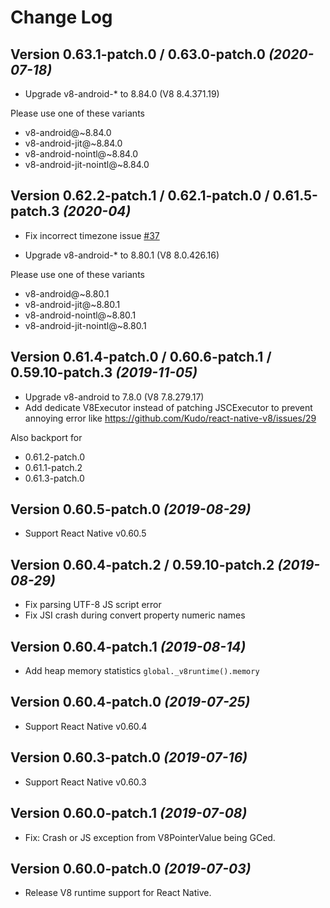 Change Log
==========

Version 0.63.1-patch.0 / 0.63.0-patch.0 *(2020-07-18)*
-------------------------------------------------------

 * Upgrade v8-android-* to 8.84.0 (V8 8.4.371.19)
 
 Please use one of these variants
 - v8-android@~8.84.0
 - v8-android-jit@~8.84.0
 - v8-android-nointl@~8.84.0
 - v8-android-jit-nointl@~8.84.0


Version 0.62.2-patch.1 / 0.62.1-patch.0 / 0.61.5-patch.3 *(2020-04)*
-------------------------------------------------------

 * Fix incorrect timezone issue [#37](https://github.com/Kudo/react-native-v8/issues/37)
 
 * Upgrade v8-android-* to 8.80.1 (V8 8.0.426.16)
 
 Please use one of these variants
 - v8-android@~8.80.1
 - v8-android-jit@~8.80.1
 - v8-android-nointl@~8.80.1
 - v8-android-jit-nointl@~8.80.1

Version 0.61.4-patch.0 / 0.60.6-patch.1 / 0.59.10-patch.3 *(2019-11-05)*
-------------------------------------------------------

 * Upgrade v8-android to 7.8.0 (V8 7.8.279.17)
 * Add dedicate V8Executor instead of patching JSCExecutor to prevent annoying error like https://github.com/Kudo/react-native-v8/issues/29
 
 Also backport for
 * 0.61.2-patch.0
 * 0.61.1-patch.2
 * 0.61.3-patch.0
 
Version 0.60.5-patch.0 *(2019-08-29)*
-----------------------------

 * Support React Native v0.60.5
 
Version 0.60.4-patch.2 / 0.59.10-patch.2 *(2019-08-29)*
-------------------------------------------------------

 * Fix parsing UTF-8 JS script error
 * Fix JSI crash during convert property numeric names
 
Version 0.60.4-patch.1 *(2019-08-14)*
-----------------------------

 * Add heap memory statistics `global._v8runtime().memory`
 
Version 0.60.4-patch.0 *(2019-07-25)*
-----------------------------

 * Support React Native v0.60.4

Version 0.60.3-patch.0 *(2019-07-16)*
-----------------------------

 * Support React Native v0.60.3

Version 0.60.0-patch.1 *(2019-07-08)*
-----------------------------

 * Fix: Crash or JS exception from V8PointerValue being GCed.


Version 0.60.0-patch.0 *(2019-07-03)*
-----------------------------

 * Release V8 runtime support for React Native.

